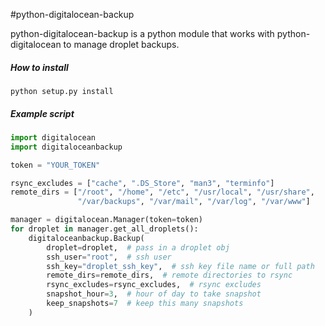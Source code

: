#python-digitalocean-backup

python-digitalocean-backup is a python module that works with python-digitalocean to manage droplet backups.

##### How to install

    python setup.py install

##### Example script

```python
import digitalocean
import digitaloceanbackup

token = "YOUR_TOKEN"

rsync_excludes = ["cache", ".DS_Store", "man3", "terminfo"]
remote_dirs = ["/root", "/home", "/etc", "/usr/local", "/usr/share",
               "/var/backups", "/var/mail", "/var/log", "/var/www"]

manager = digitalocean.Manager(token=token)
for droplet in manager.get_all_droplets():
    digitaloceanbackup.Backup(
        droplet=droplet,  # pass in a droplet obj
        ssh_user="root",  # ssh user
        ssh_key="droplet_ssh_key",  # ssh key file name or full path
        remote_dirs=remote_dirs,  # remote directories to rsync
        rsync_excludes=rsync_excludes,  # rsync excludes
        snapshot_hour=3,  # hour of day to take snapshot
        keep_snapshots=7  # keep this many snapshots
    )
```